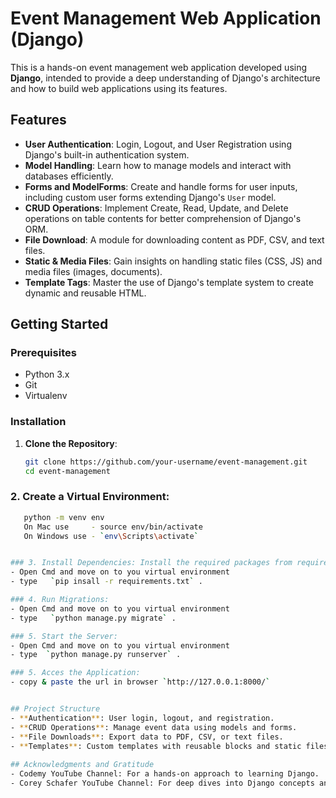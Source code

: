 # Event Management Web Application (Django)

This is a hands-on event management web application developed using **Django**, intended to provide a deep understanding of Django's architecture and how to build web applications using its features.

## Features
- **User Authentication**: Login, Logout, and User Registration using Django's built-in authentication system.
- **Model Handling**: Learn how to manage models and interact with databases efficiently.
- **Forms and ModelForms**: Create and handle forms for user inputs, including custom user forms extending Django's `User` model.
- **CRUD Operations**: Implement Create, Read, Update, and Delete operations on table contents for better comprehension of Django's ORM.
- **File Download**: A module for downloading content as PDF, CSV, and text files.
- **Static & Media Files**: Gain insights on handling static files (CSS, JS) and media files (images, documents).
- **Template Tags**: Master the use of Django's template system to create dynamic and reusable HTML.

## Getting Started

### Prerequisites
- Python 3.x
- Git
- Virtualenv

### Installation

1. **Clone the Repository**:
   ```bash
   git clone https://github.com/your-username/event-management.git
   cd event-management


### 2. **Create a Virtual Environment**:
```bash
   python -m venv env
   On Mac use     - source env/bin/activate
   On Windows use - `env\Scripts\activate`


### 3. Install Dependencies: Install the required packages from requirements.txt:
- Open Cmd and move on to you virtual environment 
- type   `pip insall -r requirements.txt` .

### 4. Run Migrations:
- Open Cmd and move on to you virtual environment 
- type   `python manage.py migrate` .

### 5. Start the Server:
- Open Cmd and move on to you virtual environment 
- type  `python manage.py runserver` .

### 5. Acces the Application:
- copy & paste the url in browser `http://127.0.0.1:8000/` 


## Project Structure
- **Authentication**: User login, logout, and registration.
- **CRUD Operations**: Manage event data using models and forms.
- **File Downloads**: Export data to PDF, CSV, or text files.
- **Templates**: Custom templates with reusable blocks and static files handling.
  
## Acknowledgments and Gratitude
- Codemy YouTube Channel: For a hands-on approach to learning Django.
- Corey Schafer YouTube Channel: For deep dives into Django concepts and best practices.
